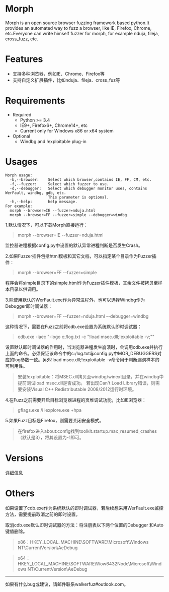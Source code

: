 # Morph

Morph is an open source browser fuzzing framework based python.It provides an automated way to fuzz a browser, like IE, Firefox, Chrome, etc.Everyone can write himself fuzzer for morph, for example nduja, fileja, cross_fuzz, etc.

# Features

* 支持多种浏览器，例如IE、Chrome、Firefox等
* 支持自定义扩展插件，比如nduja、fileja、cross_fuz等

# Requirements

* Required
    * Python >= 3.4
    * IE9+, Firefox6+, Chrome14+, etc
    * Current only for Windows x86 or x64 system
* Optional
    * Windbg and !exploitable plug-in

# Usages

	Morph usage:
	  -b,--browser:    Select which browser,contains IE, FF, CM, etc.
	  -f,--fuzzer:     Select which fuzzer to use.
	  -d,--debugger:   Select which debugger monitor uses, contains WerFault, windbg, gdb, etc.
					   This parameter is optional.
	  -h,--help:       help message.
	For example:
	  morph --browser=IE --fuzzer=nduja.html
	  morph --browser=FF --fuzzer=simple --debugger=windbg

1.默认情况下，可以下载Morph直接运行：

> morph --browser=IE --fuzzer=nduja.html

监控器进程根据config.py中设置的默认异常进程判断是否发生Crash。

2.如果Fuzzer插件包括html模板和其它文档，可以指定某个目录作为Fuzzer插件：

> morph --browser=FF --fuzzer=simple

程序会将simple目录下的simple.html作为Fuzzer插件模板，其余文件被拷贝至样本目录以供调用。

3.除使用默认的WerFault.exe作为异常进程外，也可以选择Windbg作为Debugger即时调试器：

> morph --browser=FF --fuzzer=nduja.html --debugger=windbg

这种情况下，需要在Fuzz之前将cdb.exe设置为系统默认即时调试器：

> cdb.exe -iaec "-logo c:/log.txt -c \"!load msec.dll;!exploitable -v;\""

设置默认即时调试器的作用时，当浏览器进程发生崩溃时，会调用cdb.exe并执行上面的命令。必须保证该命令中的c:/log.txt与config.py中MOR_DEBUGGERS对应的log参数一致。另外!load msec.dll;!exploitable -v命令用于判断漏洞样本的可利用性。

> 安装!exploitable：将MSEC.dll拷贝至windbg/winext目录，并在windbg中提前测试load msec.dll是否成功。
若出现Can't Load Library错误，则需要安装Visual C++ Redistributable 2008/2012运行时环境。

4.在Fuzz之前需要开启目标浏览器进程的页堆调试功能，比如IE浏览器：

> gflags.exe /i iexplore.exe +hpa

5.如果Fuzz目标是Firefox，则需要关闭安全模式。
> 在firefox进入about:config找到toolkit.startup.max_resumed_crashes（默认是3），将其设置为-1即可。

# Versions
	
[详细信息](https://github.com/walkerfuz/morph/blob/master/versions.md)

# Others

如果设置了cdb.exe作为系统默认的即时调试器，若后续想采用WerFault.exe监控方法，需要提前取消之前的即时设置。

取消cdb.exe默认即时调试器的方法：将注册表以下两个位置的Debugger 和Auto键值删除。

> x86：HKEY_LOCAL_MACHINE\SOFTWARE\Microsoft\Windows NT\CurrentVersion\AeDebug

> x64： HKEY_LOCAL_MACHINE\SOFTWARE\Wow6432Node\Microsoft\Windows NT\CurrentVersion\AeDebug

------

如果有什么bug或建议，请邮件联系walkerfuz#outlook.com。

